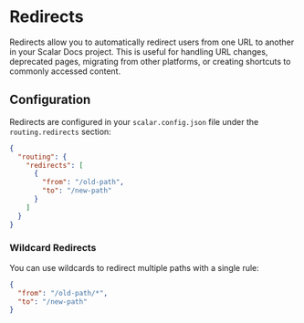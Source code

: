 # Redirects

Redirects allow you to automatically redirect users from one URL to another in your Scalar Docs project. This is useful for handling URL changes, deprecated pages, migrating from other platforms, or creating shortcuts to commonly accessed content.

## Configuration

Redirects are configured in your `scalar.config.json` file under the `routing.redirects` section:

```json
{
  "routing": {
    "redirects": [
      {
        "from": "/old-path",
        "to": "/new-path"
      }
    ]
  }
}
```

### Wildcard Redirects

You can use wildcards to redirect multiple paths with a single rule:

```json
{
  "from": "/old-path/*",
  "to": "/new-path"
}
```
